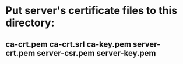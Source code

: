 # Put server's certificate files to this directory:

## ca-crt.pem  ca-crt.srl  ca-key.pem  server-crt.pem  server-csr.pem  server-key.pem
